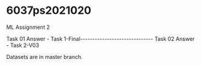 # 6037ps2021020
ML Assignment 2


Task 01 Answer - Task 1-Final------------------------------
Task 02 Answer - Task 2-V03


Datasets are in master branch.

